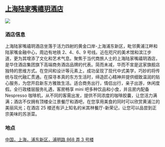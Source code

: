 ## [上海陆家嘴禧玥酒店](https://hotels.ctrip.com/hotels/60182899.html)

![](http://localhost:3000/hotel_id_037.jpg)

### 酒店信息

上海陆家嘴禧玥酒店坐落于活力四射的黄金口岸-上海浦东新区，毗邻黄浦江畔和陆家嘴金融中心，周边有地铁 2、4、6、9 号线。近在咫尺的美术馆和滨江步道，更为其增添了文化和艺术气息。聚焦于当代商旅人士的上海陆家嘴禧玥酒店，是华住酒店集团旗下高端商务酒店品牌的代表。简而未减，华而不宣是这家旗舰店独特的思维方式。在空间和设计等元素上，成功呈现了现代中式美学，巧妙的将传统与现代融汇贯通。在探寻本真的东方生活时，缔造匠心精神并提供细致温润的贴心服务，为您开启新东方雅致生活。适合商务出行，情侣出行，亲子出游，休闲度假。全行政楼层服务礼遇，客房畅享 mini 吧多种饮品和小食，并且房内配备 Nespresso 咖啡机，从不同的客需出发，提供不同浓度的咖啡胶囊，让您活力满满；酒店不仅拥有顶楼全江景餐厅和酒吧，在您享用美食的同时可以欣赏黄浦江的美丽风光；在酒店 25 楼还有沪上知名的米其林餐厅-新荣记，让您可以品尝到正宗美味的苏浙菜。


### 地点

[中国，上海，浦东新区，浦明路 868 弄 3 号楼](https://map.baidu.com/search/%E4%B8%8A%E6%B5%B7%E9%99%86%E5%AE%B6%E5%98%B4%E7%A6%A7%E7%8E%A5%E9%85%92%E5%BA%97/@13527579.735,3639680.85,19z?querytype=s&da_src=shareurl&wd=%E4%B8%8A%E6%B5%B7%E9%99%86%E5%AE%B6%E5%98%B4%E7%A6%A7%E7%8E%A5%E9%85%92%E5%BA%97&c=289&src=0&pn=0&sug=0&l=19&b=(13498231.575,3660693.18;13499255.575,3661198.18)&from=webmap&biz_forward=%7B%22scaler%22:2,%22styles%22:%22pl%22%7D&device_ratio=2)